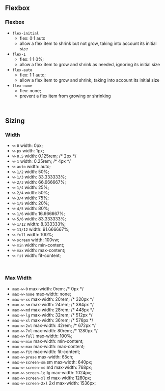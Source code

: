 
## Flexbox
### Flexbox
- `flex-initial`
    - flex: 0 1 auto
    - allow a flex item to shrink but not grow, taking into account its initial size
- `flex-1`
    - flex: 1 1 0%;
    - allow a flex item to grow and shrink as needed, ignoring its initial size
- `flex-auto`
    - flex: 1 1 auto;
    - allow a flex item to grow and shrink, taking into account its initial size
- `flex-none`
    - flex: none;
    - prevent a flex item from growing or shrinking

<br>



## Sizing
### Width
- `w-0` width: 0px;
- `w-px` width: 1px;
- `w-0.5` width: 0.125rem; /* 2px */
- `w-1` width: 0.25rem; /* 4px */
- `w-auto` width: auto;
- `w-1/2` width: 50%;
- `w-1/3` width: 33.333333%;
- `w-2/3` width: 66.666667%;
- `w-1/4` width: 25%;
- `w-2/4` width: 50%;
- `w-3/4` width: 75%;
- `w-1/5` width: 20%;
- `w-4/5` width: 80%;
- `w-1/6` width: 16.666667%;
- `w-5/6` width: 83.333333%;
- `w-1/12` width: 8.333333%;
- `w-11/12` width: 91.666667%;
- `w-full` width: 100%;
- `w-screen` width: 100vw;
- `w-min` width: min-content;
- `w-max` width: max-content;
- `w-fit` width: fit-content;

<br>

### Max Width
- `max-w-0` max-width: 0rem; /* 0px */
- `max-w-none` max-width: none;
- `max-w-xs` max-width: 20rem; /* 320px */
- `max-w-sm` max-width: 24rem; /* 384px */
- `max-w-md` max-width: 28rem; /* 448px */
- `max-w-lg` max-width: 32rem; /* 512px */
- `max-w-xl` max-width: 36rem; /* 576px */
- `max-w-2xl` max-width: 42rem; /* 672px */
- `max-w-7xl` max-width: 80rem; /* 1280px */
- `max-w-full` max-width: 100%;
- `max-w-min` max-width: min-content;
- `max-w-max` max-width: max-content;
- `max-w-fit` max-width: fit-content;
- `max-w-prose` max-width: 65ch;
- `max-w-screen-sm` sm	max-width: 640px;
- `max-w-screen-md` md	max-width: 768px;
- `max-w-screen-lg` lg	max-width: 1024px;
- `max-w-screen-xl` xl	max-width: 1280px;
- `max-w-screen-2xl` 2xl	max-width: 1536px;
